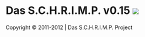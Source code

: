 Das S.C.H.R.I.M.P. v0.15 ![](https://raw.github.com/TheB3Rt0z/schrimp/master/.inc/img/schrimp_favicon_mini.ico "")
==================================================================================================================








Copyright © 2011-2012 | Das S.C.H.R.I.M.P. Project